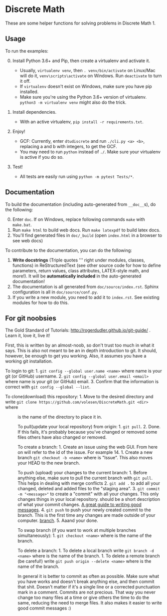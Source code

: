 # Discrete Math

These are some helper functions for solving problems in Discrete Math 1.


## Usage
To run the examples:

0. Install Python 3.6+ and Pip, then create a virtualenv and activate it.
	* Usually, `virtualenv venv`, then `. venv/bin/activate` on Linux/Mac will do it,
	`venv\scripts\activate` on Windows. Run `deactivate` to turn it off.
	* If `virtualenv` doesn't exist on Windows, make sure you have pip installed.
	* Make sure you're using the Python 3.6+ version of virtualenv. `python3 -m virtualenv venv` might also do the trick.

1. Install dependencies.
	* With an active virtualenv, `pip install -r requirements.txt`.

2. Enjoy!
	* GCF: Currently, enter `dtudiscrete` and run `./cli.py <a> <b>`, replacing a and b with integers,
	to get the GCF.
    * You may need to run `python` instead of `./`. Make sure your virtualenv is active if you do so.

3. Test!
	* All tests are easily run using `python -m pytest Tests/*`.

## Documentation
To build the documentation (including auto-generated from `__doc__`s), do the following:

0. Enter `doc`. If on Windows, replace following commands `make` with `make.bat`.
1. Run `make html` to build web docs. Run `make latexpdf` to build latex docs.
2. You'll find generated files in `doc/_build` (open `index.html` in a browser to see web docs)

To contribute to the documentation, you can do the following:

1. **Write docstrings** (Triple quotes ''' right under modules, classes, functions) in ReStructuredText (see other source code for how to define parameters, return values, class attributes, LATEX-style math, and more!). It will be **automatically included** in the auto-generated documentation!
2. The documentation is all generated from `doc/source/index.rst`. Sphinx configuration is all in `doc/source/conf.py`.
3. If you write a new module, you need to add it to `index.rst`. See existing modules for how to do this.

## For git noobsies
The Gold Standard of Tutorials: http://rogerdudler.github.io/git-guide/ . Learn it, love it, live it!

First, this is written by an almost-noob, so don't trust too much in what it says. This is also not meant to be an in depth introduction to git. It should, however, be enough to get you working. Also, it assumes you have a working git installation.

To login to git:
    1. `git config --global user.name <name>` where name is your git (or GitHub) username.
    2. `git config --global user.email <email>` where name is your git (or GitHub) email.
    3. Confirm that the information is correct with `git config --global --list`.

To clone(download) this repository:
    1. Move to the desired directory and write `git clone https://github.com/volesen/DiscreteMath.git <dir>` where <dir> is the name of the directory to place it in.

To pull(update your local repository) from origin:
    1. `git pull`.
    2. Done. If this fails, it's probably because you've changed or removed some files others have also changed or removed.

To create a branch:
    1. Create an issue using the web GUI. From here on <id> will refer to the id of the issue. For example 14.
    1. Create a new branch `git checkout -b <name>` where <name> is "Issue<id>". This also moves your HEAD to the new branch.

To push (upload) your changes to the current branch:
    1. Before anything else, make sure to pull the current branch with `git pull`. This helps in dealing with merge conflicts
    2. `git add .` to add all your changed, deleted and added files to the "staging area".
    3. `git commit -m "<message>"` to create a "commit" with all your changes. This only changes things in your local repository. <message> should be a short description of what your commit changes. [A great guide to writing good messages](https://chris.beams.io/posts/git-commit/).
    4. `git push` to push your newly created commit to the branch. This is the first time any changes are made outside of your computer. [branch](https://git-scm.com/book/en/v2/Git-Branching-Basic-Branching-and-Merging).
    5. Aaand your done.

To swap branch (if you want to work at multiple branches simultaneously):
    1. `git checkout <name>` where <name> is the name of the branch.

To delete a branch:
    1. To delete a local branch write `git branch -d <name>` where <name> is the name of the branch.
    1. To delete a remote branch (be careful!) write `git push origin --delete <name>` where <name> is the name of the branch.

In general it is better to commit as often as possible. Make sure what you have works and doesn't break anything else, and then commit that shit. Doesn't matter if it's a single line or a corrected punctuation mark in a comment. Commits are not precious. That way you never change too many files at a time or give others the time to do the same, reducing the need to merge files. It also makes it easier to write good commit messages :)
